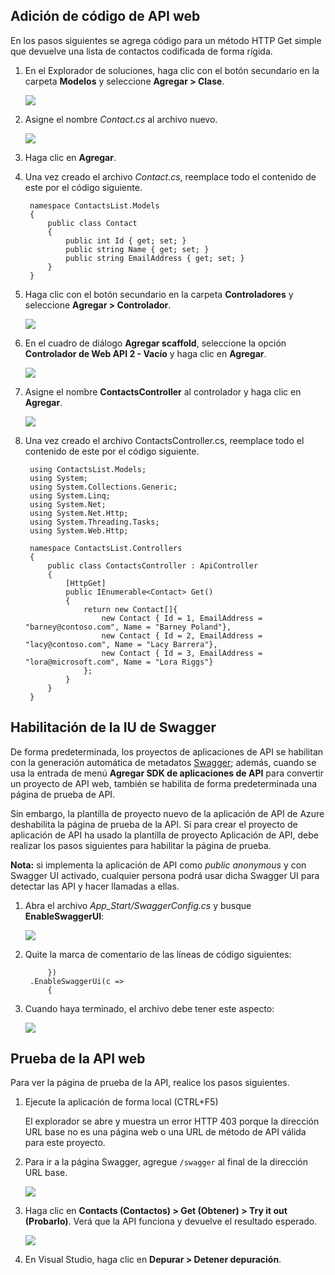 ## Adición de código de API web

En los pasos siguientes se agrega código para un método HTTP Get simple que devuelve una lista de contactos codificada de forma rígida.

1. En el Explorador de soluciones, haga clic con el botón secundario en la carpeta **Modelos** y seleccione **Agregar > Clase**. 

	![](./media/app-service-api-define-api-app/03-add-new-class-v3.png)

2. Asigne el nombre *Contact.cs* al archivo nuevo.

	![](./media/app-service-api-define-api-app/0301-add-new-class-dialog-v3.png)

3. Haga clic en **Agregar**.

4. Una vez creado el archivo *Contact.cs*, reemplace todo el contenido de este por el código siguiente.

		namespace ContactsList.Models
		{
			public class Contact
			{
				public int Id { get; set; }
				public string Name { get; set; }
				public string EmailAddress { get; set; }
			}
		}

5. Haga clic con el botón secundario en la carpeta **Controladores** y seleccione **Agregar > Controlador**.

	![](./media/app-service-api-define-api-app/05-new-controller-v3.png)

6. En el cuadro de diálogo **Agregar scaffold**, seleccione la opción **Controlador de Web API 2 - Vacío** y haga clic en **Agregar**.

	![](./media/app-service-api-define-api-app/06-new-controller-dialog-v3.png)

7. Asigne el nombre **ContactsController** al controlador y haga clic en **Agregar**.

	![](./media/app-service-api-define-api-app/07-new-controller-name-v2.png)

8. Una vez creado el archivo ContactsController.cs, reemplace todo el contenido de este por el código siguiente.

		using ContactsList.Models;
		using System;
		using System.Collections.Generic;
		using System.Linq;
		using System.Net;
		using System.Net.Http;
		using System.Threading.Tasks;
		using System.Web.Http;
		
		namespace ContactsList.Controllers
		{
		    public class ContactsController : ApiController
		    {
		        [HttpGet]
		        public IEnumerable<Contact> Get()
		        {
		            return new Contact[]{
						new Contact { Id = 1, EmailAddress = "barney@contoso.com", Name = "Barney Poland"},
						new Contact { Id = 2, EmailAddress = "lacy@contoso.com", Name = "Lacy Barrera"},
	                	new Contact { Id = 3, EmailAddress = "lora@microsoft.com", Name = "Lora Riggs"}
		            };
		        }
		    }
		}

## Habilitación de la IU de Swagger

De forma predeterminada, los proyectos de aplicaciones de API se habilitan con la generación automática de metadatos [Swagger](http://swagger.io/ "Información oficial de Swagger"); además, cuando se usa la entrada de menú **Agregar SDK de aplicaciones de API** para convertir un proyecto de API web, también se habilita de forma predeterminada una página de prueba de API.

Sin embargo, la plantilla de proyecto nuevo de la aplicación de API de Azure deshabilita la página de prueba de la API. Si para crear el proyecto de aplicación de API ha usado la plantilla de proyecto Aplicación de API, debe realizar los pasos siguientes para habilitar la página de prueba.

**Nota:** si implementa la aplicación de API como *public anonymous* y con Swagger UI activado, cualquier persona podrá usar dicha Swagger UI para detectar las API y hacer llamadas a ellas.

1. Abra el archivo *App\_Start/SwaggerConfig.cs* y busque **EnableSwaggerUI**:

	![](./media/app-service-api-define-api-app/12-enable-swagger-ui-with-box.png)

2. Quite la marca de comentario de las líneas de código siguientes:

	        })
	    .EnableSwaggerUi(c =>
	        {

3. Cuando haya terminado, el archivo debe tener este aspecto:

	![](./media/app-service-api-define-api-app/13-enable-swagger-ui-with-box.png)

## Prueba de la API web

Para ver la página de prueba de la API, realice los pasos siguientes.

1. Ejecute la aplicación de forma local (CTRL+F5)

	El explorador se abre y muestra un error HTTP 403 porque la dirección URL base no es una página web o una URL de método de API válida para este proyecto.
 
3.  Para ir a la página Swagger, agregue `/swagger` al final de la dirección URL base.

	![](./media/app-service-api-define-api-app/swaggerhome.png)

2. Haga clic en **Contacts (Contactos) > Get (Obtener) > Try it out (Probarlo)**. Verá que la API funciona y devuelve el resultado esperado.

	![](./media/app-service-api-define-api-app/swaggertry.png)

3. En Visual Studio, haga clic en **Depurar > Detener depuración**.

<!---HONumber=August15_HO8-->